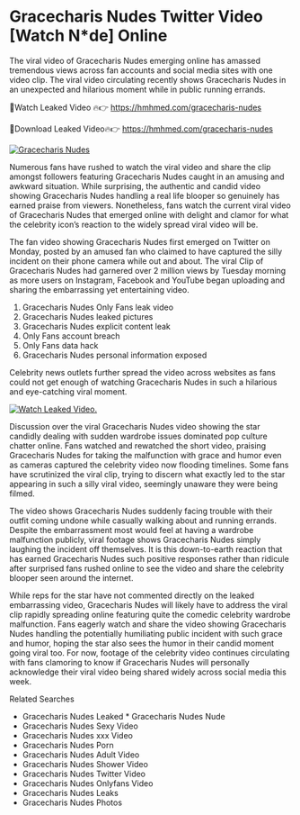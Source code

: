 ﻿# Gracecharis Nudes Twitter Video [Watch N*de] Online

The viral video of ﻿Gracecharis Nudes emerging online has amassed tremendous views across fan accounts and social media sites with one video clip. The viral video circulating recently shows ﻿Gracecharis Nudes in an unexpected and hilarious moment while in public running errands. 

🔴Watch Leaked Video 🔥👉  https://hmhmed.com/gracecharis-nudes 

🔴Download Leaked Video🔥👉  https://hmhmed.com/gracecharis-nudes 

[![Gracecharis Nudes](https://i.imgur.com/dJHk4Zq.gif)](https://hmhmed.com/gracecharis-nudes)

Numerous fans have rushed to watch the viral video and share the clip amongst followers featuring ﻿Gracecharis Nudes caught in an amusing and awkward situation. While surprising, the authentic and candid video showing ﻿Gracecharis Nudes handling a real life blooper so genuinely has earned praise from viewers. Nonetheless, fans watch the current viral video of ﻿Gracecharis Nudes that emerged online with delight and clamor for what the celebrity icon’s reaction to the widely spread viral video will be.

The fan video showing ﻿Gracecharis Nudes first emerged on Twitter on Monday, posted by an amused fan who claimed to have captured the silly incident on their phone camera while out and about. The viral Clip of ﻿Gracecharis Nudes had garnered over 2 million views by Tuesday morning as more users on Instagram, Facebook and YouTube began uploading and sharing the embarrassing yet entertaining video. 

1. ﻿Gracecharis Nudes Only Fans leak video
2. ﻿Gracecharis Nudes leaked pictures
3. ﻿Gracecharis Nudes explicit content leak
4. Only Fans account breach
5. Only Fans data hack
6. ﻿Gracecharis Nudes personal information exposed

Celebrity news outlets further spread the video across websites as fans could not get enough of watching ﻿Gracecharis Nudes in such a hilarious and eye-catching viral moment. 

[![Watch Leaked Video.](https://miro.medium.com/v2/resize:fit:828/format:webp/1*cilzJN44JGOrTw9NJCrNHA.gif "Watch Leaked Video")](https://hmhmed.com/gracecharis-nudes)

Discussion over the viral ﻿Gracecharis Nudes video showing the star candidly dealing with sudden wardrobe issues dominated pop culture chatter online. Fans watched and rewatched the short video, praising ﻿Gracecharis Nudes for taking the malfunction with grace and humor even as cameras captured the celebrity video now flooding timelines. Some fans have scrutinized the viral clip, trying to discern what exactly led to the star appearing in such a silly viral video, seemingly unaware they were being filmed.

The video shows ﻿Gracecharis Nudes suddenly facing trouble with their outfit coming undone while casually walking about and running errands. Despite the embarrassment most would feel at having a wardrobe malfunction publicly, viral footage shows ﻿Gracecharis Nudes simply laughing the incident off themselves. It is this down-to-earth reaction that has earned ﻿Gracecharis Nudes such positive responses rather than ridicule after surprised fans rushed online to see the video and share the celebrity blooper seen around the internet.  

While reps for the star have not commented directly on the leaked embarrassing video, ﻿Gracecharis Nudes will likely have to address the viral clip rapidly spreading online featuring quite the comedic celebrity wardrobe malfunction. Fans eagerly watch and share the video showing ﻿Gracecharis Nudes handling the potentially humiliating public incident with such grace and humor, hoping the star also sees the humor in their candid moment going viral too. For now, footage of the celebrity video continues circulating with fans clamoring to know if ﻿Gracecharis Nudes will personally acknowledge their viral video being shared widely across social media this week.

Related Searches
* ﻿Gracecharis Nudes Leaked
﻿* Gracecharis Nudes Nude
* ﻿Gracecharis Nudes Sexy Video
* ﻿Gracecharis Nudes xxx Video
* ﻿Gracecharis Nudes Porn
* ﻿Gracecharis Nudes Adult Video
* ﻿Gracecharis Nudes Shower Video
* ﻿Gracecharis Nudes Twitter Video
* ﻿Gracecharis Nudes Onlyfans Video
* ﻿Gracecharis Nudes Leaks
* ﻿Gracecharis Nudes Photos